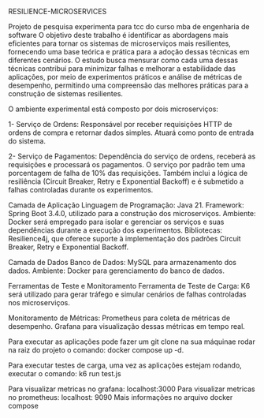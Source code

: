 RESILIENCE-MICROSERVICES

Projeto de pesquisa experimenta para tcc do curso mba de engenharia de software
O objetivo deste trabalho é identificar as abordagens mais eficientes para tornar os sistemas de microserviços mais resilientes, fornecendo uma base teórica e prática para a adoção dessas técnicas em diferentes cenários. O estudo busca mensurar como cada uma dessas técnicas contribui para minimizar falhas e melhorar a estabilidade das aplicações, por meio de experimentos práticos e análise de métricas de desempenho, permitindo uma compreensão das melhores práticas para a construção de sistemas resilientes.

O ambiente experimental está composto por dois microserviços:

1- Serviço de Ordens: Responsável por receber requisições HTTP de ordens de compra e retornar dados simples. Atuará como ponto de entrada do sistema.

2- Serviço de Pagamentos: Dependência do serviço de ordens, receberá as requisições e processará os pagamentos. O serviço por padrão tem uma porcentagem de falha de 10% das requisições. Também inclui a lógica de resiliência (Circuit Breaker, Retry e Exponential Backoff) e é submetido a falhas controladas durante os experimentos.

Camada de Aplicação
Linguagem de Programação: Java 21.
Framework: Spring Boot 3.4.0, utilizado para a construção dos microserviços.
Ambiente: Docker será empregado para isolar e gerenciar os serviços e suas dependências durante a execução dos experimentos.
Bibliotecas: Resilience4j, que oferece suporte à implementação dos padrões Circuit Breaker, Retry e Exponential Backoff.

Camada de Dados
Banco de Dados: MySQL para armazenamento dos dados.
Ambiente: Docker para gerenciamento do banco de dados.

Ferramentas de Teste e Monitoramento
Ferramenta de Teste de Carga: K6 será utilizado para gerar tráfego e simular cenários de falhas controladas nos microserviços.

Monitoramento de Métricas:
Prometheus para coleta de métricas de desempenho.
Grafana para visualização dessas métricas em tempo real.


Para executar as aplicações pode fazer um git clone na sua máquinae rodar na raiz do projeto o comando: docker compose up -d.

Para executar testes de carga, uma vez as aplicações estejam rodando, executar o comando: k6 run test.js

Para visualizar metricas no grafana: localhost:3000
Para visualizar metricas no prometheus: localhost: 9090
Mais informações no arquivo docker compose

